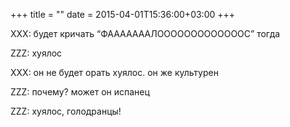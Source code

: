 +++
title = ""
date = 2015-04-01T15:36:00+03:00
+++

XXX: будет кричать “ФАААААААЛОООООООООООООС” тогда


ZZZ: хуялос


XXX: он не будет орать хуялос. он же культурен


ZZZ: почему? может он испанец


ZZZ: хуялос, голодранцы!


